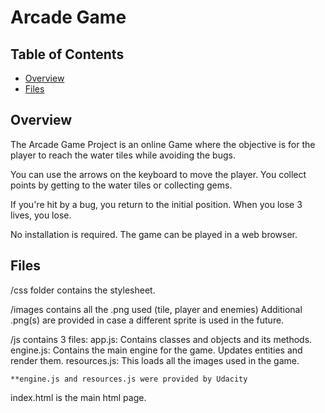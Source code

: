 # Arcade Game

## Table of Contents

* [Overview](#overview)
* [Files](#files)

## Overview

The Arcade Game Project is an online Game where the objective is for the player
to reach the water tiles while avoiding the bugs.

You can use the arrows on the keyboard to move the player. You collect points by getting to 
the water tiles or collecting gems.

If you're hit by a bug, you return to the initial position. When you lose 3 lives, you lose.

No installation is required. The game can be played in a web browser.

## Files

/css folder contains the stylesheet.

/images contains all the .png used (tile, player and enemies) Additional .png(s) are provided
in case a different sprite is used in the future.

/js contains 3 files:
    app.js: Contains classes and objects and its methods.
    engine.js: Contains the main engine for the game. Updates entities and render them.
    resources.js: This loads all the images used in the game.

    **engine.js and resources.js were provided by Udacity
    
index.html is the main html page.
